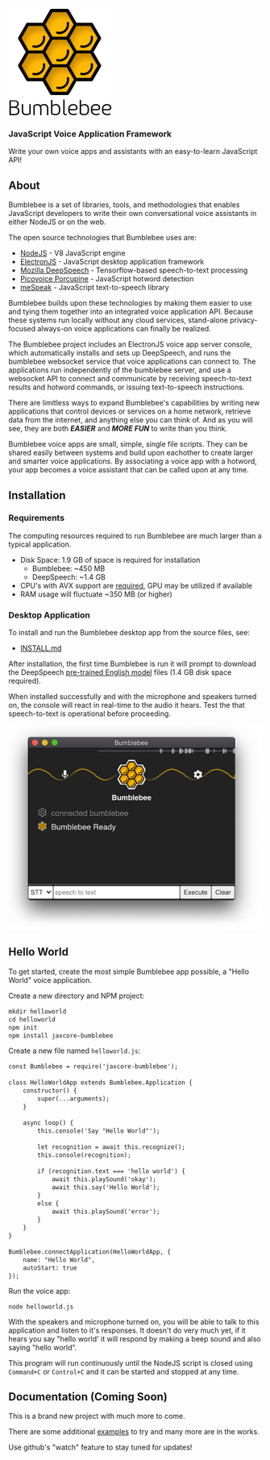![screenshot](assets/logo.png)

### JavaScript Voice Application Framework

Write your own voice apps and assistants with an easy-to-learn JavaScript API!


## About

Bumblebee is a set of libraries, tools, and methodologies that enables JavaScript developers to write their own conversational voice assistants in either NodeJS or on the web.

The open source technologies that Bumblebee uses are:

- [NodeJS](https://nodejs.org/en/) - V8 JavaScript engine
- [ElectronJS](https://www.electronjs.org/) - JavaScript desktop application framework
- [Mozilla DeepSpeech](https://github.com/mozilla/DeepSpeech) - Tensorflow-based speech-to-text processing
- [Picovoice Porcupine](https://github.com/Picovoice/porcupine) - JavaScript hotword detection
- [meSpeak](https://www.masswerk.at/mespeak/) - JavaScript text-to-speech library

Bumblebee builds upon these technologies by making them easier to use and tying them
together into an integrated voice application API.  Because these systems
run locally without any cloud services, stand-alone privacy-focused always-on voice applications can
finally be realized.

The Bumblebee project includes an ElectronJS voice app server console,
which automatically installs and sets up DeepSpeech, and runs the bumblebee websocket service that
voice applications can connect to. The applications run independently of the bumblebee server,
and use a websocket API to connect and communicate by receiving speech-to-text results
and hotword commands, or issuing text-to-speech instructions.

There are limitless ways to expand Bumblebee's capabilities by writing new applications that control
devices or services on a home network, retrieve data from the internet, and anything else you can think of.
And as you will see, they are both ***EASIER*** and ***MORE FUN*** to write than you think.

Bumblebee voice apps are small, simple, single file scripts. They can be shared easily between
systems and build upon eachother to create larger and smarter voice applications.
By associating a voice app with a hotword, your app becomes a voice assistant
that can be called upon at any time.

## Installation

### Requirements

The computing resources required to run Bumblebee are much larger than a typical application.

- Disk Space: 1.9 GB of space is required for installation
	- Bumblebee: ~450 MB
	- DeepSpeech: ~1.4 GB
- CPU's with AVX support are [required](https://github.com/tensorflow/tensorflow/issues/19584), GPU may be utilized if available
- RAM usage will fluctuate ~350 MB (or higher)

### Desktop Application

To install and run the Bumblebee desktop app from the source files, see:

- [INSTALL.md](electron-app/INSTALL.md)

After installation, the first time Bumblebee is run it will prompt to download the DeepSpeech [pre-trained English model](https://github.com/mozilla/DeepSpeech/releases) files (1.4 GB disk space required).

When installed successfully and with the microphone and speakers turned on, the console will react in real-time to the audio it hears.  Test the that speech-to-text is operational before proceeding.

![screenshot](assets/screenshot.png)

## Hello World

To get started, create the most simple Bumblebee app possible, a "Hello World" voice application.

Create a new directory and NPM project:

```
mkdir helloworld
cd helloworld
npm init
npm install jaxcore-bumblebee
```

Create a new file named `helloworld.js`:

```
const Bumblebee = require('jaxcore-bumblebee');

class HelloWorldApp extends Bumblebee.Application {
	constructor() {
		super(...arguments);
	}

	async loop() {
		this.console('Say "Hello World"');

		let recognition = await this.recognize();
		this.console(recognition);

		if (recognition.text === 'hello world') {
			await this.playSound('okay');
			await this.say('Hello World');
		}
		else {
			await this.playSound('error');
		}
	}
}

Bumblebee.connectApplication(HelloWorldApp, {
	name: "Hello World",
	autoStart: true
});
```

Run the voice app:

```
node helloworld.js
```

With the speakers and microphone turned on, you will be able to talk to this application and listen to it's responses.  It doesn't do very much yet, if it hears you say "hello world' it will respond by making a beep sound and also saying "hello world".

This program will run continuously until the NodeJS script is closed using `Command+C` or `Control+C` and it can be started and stopped at any time.

## Documentation (Coming Soon)

This is a brand new project with much more to come.

There are some additional [examples](https://github.com/jaxcore/bumblebee/tree/master/examples) to try and many more are in the works.

Use github's "watch" feature to stay tuned for updates!